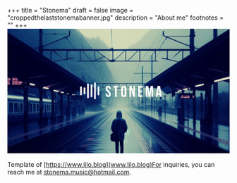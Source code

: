 +++
title = "Stonema"
draft = false
image = "croppedthelaststonemabanner.jpg"
description = "About me"
footnotes = ""
+++
![](croppedthelaststonemabanner.jpg)



Template of [https://www.lilo.blog](www.lilo.blog)For inquiries, you can reach me at [stonema.music@hotmail.com](stonema.music@hotmail.com).